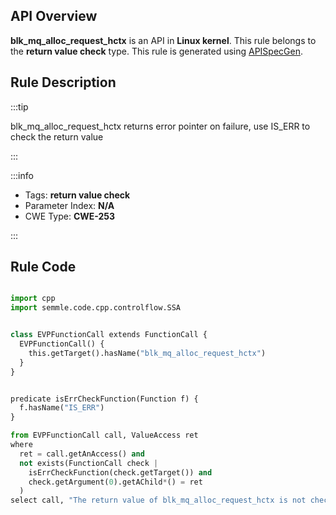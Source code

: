 ---
---


## API Overview
**blk_mq_alloc_request_hctx** is an API in **Linux kernel**. This rule belongs to the **return value check** type. This rule is generated using [APISpecGen](../../tools/APISpecGen).
## Rule Description

:::tip

blk_mq_alloc_request_hctx returns error pointer on failure, use IS_ERR to check the return value

:::

:::info

- Tags: **return value check**
- Parameter Index: **N/A**
- CWE Type: **CWE-253**

:::

## Rule Code
```python

import cpp
import semmle.code.cpp.controlflow.SSA


class EVPFunctionCall extends FunctionCall {
  EVPFunctionCall() {
    this.getTarget().hasName("blk_mq_alloc_request_hctx")
  }
}


predicate isErrCheckFunction(Function f) {
  f.hasName("IS_ERR") 
}

from EVPFunctionCall call, ValueAccess ret
where
  ret = call.getAnAccess() and
  not exists(FunctionCall check |
    isErrCheckFunction(check.getTarget()) and
    check.getArgument(0).getAChild*() = ret
  )
select call, "The return value of blk_mq_alloc_request_hctx is not checked with IS_ERR."
    
```